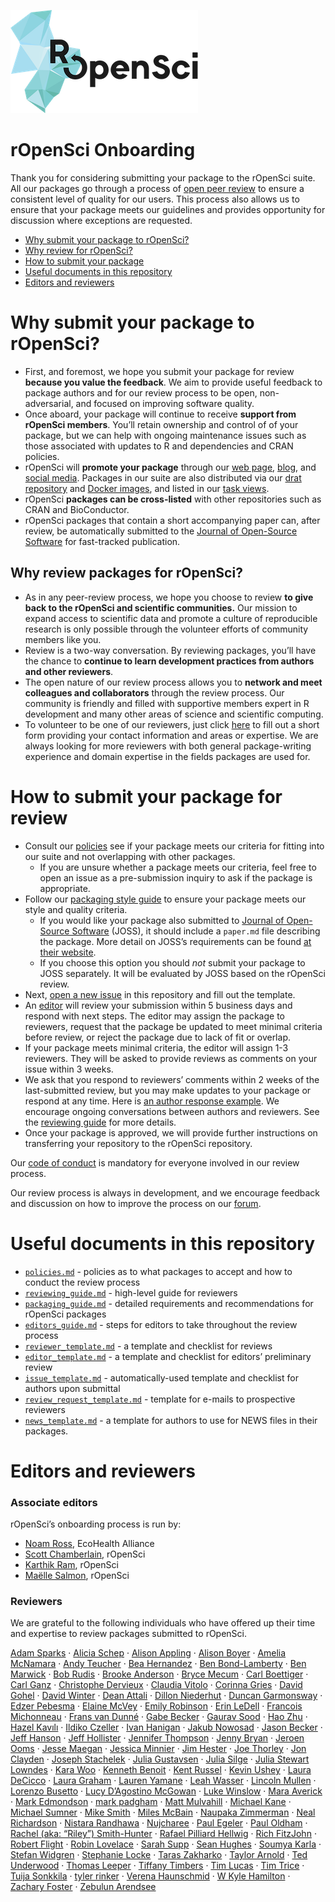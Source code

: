 
![ropensci](icon_lettering_color.png)

# rOpenSci Onboarding

<!-- README.md is generated from README.Rmd. Please edit that file -->

Thank you for considering submitting your package to the rOpenSci suite.
All our packages go through a process of [open peer
review](https://ropensci.org/blog/2016/03/28/software-review) to ensure
a consistent level of quality for our users. This process also allows us
to ensure that your package meets our guidelines and provides
opportunity for discussion where exceptions are requested.

  - [Why submit your package to rOpenSci?](#why-submit)
  - [Why review for rOpenSci?](#why-review)
  - [How to submit your package](#how-submit)
  - [Useful documents in this repository](#files)
  - [Editors and
reviewers](#editors)

# <a href="#why-submit" name="why-submit"></a>Why submit your package to rOpenSci?

  - First, and foremost, we hope you submit your package for review
    **because you value the feedback**. We aim to provide useful
    feedback to package authors and for our review process to be open,
    non-adversarial, and focused on improving software quality.
  - Once aboard, your package will continue to receive **support from
    rOpenSci members**. You’ll retain ownership and control of of your
    package, but we can help with ongoing maintenance issues such as
    those associated with updates to R and dependencies and CRAN
    policies.
  - rOpenSci will **promote your package** through our [web
    page](https://ropensci.org/packages/),
    [blog](https://ropensci.org/blog/), and [social
    media](https://twitter.com/ropensci). Packages in our suite are also
    distributed via our [drat repository](http://packages.ropensci.org/)
    and [Docker images](https://hub.docker.com/r/rocker/ropensci/), and
    listed in our [task
    views](https://github.com/search?utf8=%E2%9C%93&q=user%3Aropensci+%22task+view%22&type=Repositories&ref=searchresults).
  - rOpenSci **packages can be cross-listed** with other repositories
    such as CRAN and BioConductor.
  - rOpenSci packages that contain a short accompanying paper can, after
    review, be automatically submitted to the [Journal of Open-Source
    Software](http://joss.theoj.org/) for fast-tracked
publication.

## <a href="#why-review" name="why-review"></a>Why review packages for rOpenSci?

  - As in any peer-review process, we hope you choose to review **to
    give back to the rOpenSci and scientific communities.** Our mission
    to expand access to scientific data and promote a culture of
    reproducible research is only possible through the volunteer efforts
    of community members like you.
  - Review is a two-way conversation. By reviewing packages, you’ll have
    the chance to **continue to learn development practices from authors
    and other reviewers**.
  - The open nature of our review process allows you to **network and
    meet colleagues and collaborators** through the review process. Our
    community is friendly and filled with supportive members expert in R
    development and many other areas of science and scientific
    computing.
  - To volunteer to be one of our reviewers, just click
    [here](https://ropensci.org/onboarding/) to fill out a short form
    providing your contact information and areas or expertise. We are
    always looking for more reviewers with both general package-writing
    experience and domain expertise in the fields packages are used
for.

# <a href="#how-submit" name="how-submit"></a>How to submit your package for review

  - Consult our [policies](policies.md) see if your package meets our
    criteria for fitting into our suite and not overlapping with other
    packages.
      - If you are unsure whether a package meets our criteria, feel
        free to open an issue as a pre-submission inquiry to ask if the
        package is appropriate.
  - Follow our [packaging style guide](packaging_guide.md) to ensure
    your package meets our style and quality criteria.
      - If you would like your package also submitted to [Journal of
        Open-Source Software](http://joss.theoj.org/) (JOSS), it should
        include a `paper.md` file describing the package. More detail on
        JOSS’s requirements can be found [at their
        website](http://joss.theoj.org/about#author_guidelines).
      - If you choose this option you should *not* submit your package
        to JOSS separately. It will be evaluated by JOSS based on the
        rOpenSci review.
  - Next, [open a new
    issue](https://github.com/ropensci/onboarding/issues/new) in this
    repository and fill out the template.
  - An [editor](#editors) will review your submission within 5 business
    days and respond with next steps. The editor may assign the package
    to reviewers, request that the package be updated to meet minimal
    criteria before review, or reject the package due to lack of fit or
    overlap.
  - If your package meets minimal criteria, the editor will assign 1-3
    reviewers. They will be asked to provide reviews as comments on your
    issue within 3 weeks.
  - We ask that you respond to reviewers’ comments within 2 weeks of the
    last-submitted review, but you may make updates to your package or
    respond at any time. Here is [an author response
    example](https://github.com/ropensci/onboarding/issues/160#issuecomment-355043656).
    We encourage ongoing conversations between authors and reviewers.
    See the [reviewing guide](reviewing_guide.md) for more details.
  - Once your package is approved, we will provide further instructions
    on transferring your repository to the rOpenSci repository.

Our [code of conduct](policies.md/#code-of-conduct) is mandatory for
everyone involved in our review process.

Our review process is always in development, and we encourage feedback
and discussion on how to improve the process on our
[forum](https://discuss.ropensci.org/).

# <a href="#files" name="files"></a> Useful documents in this repository

  - [`policies.md`](policies.md) - policies as to what packages to
    accept and how to conduct the review process
  - [`reviewing_guide.md`](reviewing_guide.md) - high-level guide for
    reviewers
  - [`packaging_guide.md`](packaging_guide.md) - detailed requirements
    and recommendations for rOpenSci packages
  - [`editors_guide.md`](editors_guide.md) - steps for editors to take
    throughout the review process
  - [`reviewer_template.md`](reviewer_template.md) - a template and
    checklist for reviews
  - [`editor_template.md`](editor_template.md) - a template and
    checklist for editors’ preliminary review
  - [`issue_template.md`](issue_template.md) - automatically-used
    template and checklist for authors upon submittal
  - [`review_request_template.md`](review_request_template.md) -
    template for e-mails to prospective reviewers
  - [`news_template.md`](news_template.md) - a template for authors to
    use for NEWS files in their packages.

# <a href="#editors" name="editors"></a> Editors and reviewers

### Associate editors

rOpenSci’s onboarding process is run by:

  - [Noam Ross](https://github.com/noamross), EcoHealth Alliance
  - [Scott Chamberlain](https://github.com/sckott), rOpenSci
  - [Karthik Ram](https://github.com/karthik), rOpenSci
  - [Maëlle Salmon](https://github.com/maelle), rOpenSci

### Reviewers

We are grateful to the following individuals who have offered up their
time and expertise to review packages submitted to rOpenSci.

[Adam Sparks](https://github.com/adamhsparks) · [Alicia
Schep](https://github.com/AliciaSchep) · [Alison
Appling](https://github.com/aappling-usgs) · [Alison
Boyer](https://github.com/alisonboyer) · [Amelia
McNamara](https://github.com/ameliamn) · [Andy
Teucher](https://github.com/ateucher) · [Bea
Hernandez](https://github.com/chucheria) · [Ben
Bond-Lamberty](https://github.com/bpbond) · [Ben
Marwick](https://github.com/benmarwick) · [Bob
Rudis](https://github.com/hrbrmstr) · [Brooke
Anderson](https://github.com/geanders) · [Bryce
Mecum](https://github.com/amoeba) · [Carl
Boettiger](https://github.com/cboettig) · [Carl
Ganz](https://github.com/carlganz) · [Christophe
Dervieux](https://github.com/cderv) · [Claudia
Vitolo](https://github.com/cvitolo) · [Corinna
Gries](https://github.com/cgries) · [David
Gohel](https://github.com/davidgohel) · [David
Winter](https://github.com/dwinter) · [Dean
Attali](https://github.com/daattali) · [Dillon
Niederhut](https://github.com/deniederhut) · [Duncan
Garmonsway](https://github.com/nacnudus) · [Edzer
Pebesma](https://github.com/edzer) · [Elaine
McVey](https://github.com/eamcvey) · [Emily
Robinson](https://github.com/robinsones) · [Erin
LeDell](https://github.com/ledell) · [Francois
Michonneau](https://github.com/fmichonneau) · [Frans van
Dunné](https://github.com/FvD) · [Gabe
Becker](https://github.com/gmbecker) · [Gaurav
Sood](https://github.com/soodoku) · [Hao
Zhu](https://github.com/haozhu233) · [Hazel
Kavılı](https://github.com/UniversalTourist) · [Ildiko
Czeller](https://github.com/czeildi) · [Ivan
Hanigan](https://github.com/ivanhanigan) · [Jakub
Nowosad](https://github.com/Nowosad) · [Jason
Becker](https://github.com/jsonbecker) · [Jeff
Hanson](https://github.com/jeffreyhanson) · [Jeff
Hollister](https://github.com/jhollist) · [Jennifer
Thompson](https://github.com/jenniferthompson) · [Jenny
Bryan](https://github.com/jennybc) · [Jeroen
Ooms](https://github.com/jeroen) · [Jesse
Maegan](https://github.com/kierisi) · [Jessica
Minnier](https://github.com/jminnier) · [Jim
Hester](https://github.com/jimhester) · [Joe
Thorley](https://github.com/joethorley) · [Jon
Clayden](https://github.com/jonclayden) · [Joseph
Stachelek](https://github.com/jsta) · [Julia
Gustavsen](https://github.com/joolia) · [Julia
Silge](https://github.com/juliasilge) · [Julia Stewart
Lowndes](https://github.com/jules32) · [Kara
Woo](https://github.com/karawoo) · [Kenneth
Benoit](https://github.com/kbenoit) · [Kent
Russel](https://github.com/timelyportfolio) · [Kevin
Ushey](https://github.com/kevinushey) · [Laura
DeCicco](https://github.com/ldecicco-usgs) · [Laura
Graham](https://github.com/laurajanegraham) · [Lauren
Yamane](https://github.com/layamane) · [Leah
Wasser](https://github.com/lwasser) · [Lincoln
Mullen](https://github.com/lmullen) · [Lorenzo
Busetto](https://github.com/lbusett) · [Lucy D’Agostino
McGowan](https://github.com/LucyMcGowan) · [Luke
Winslow](https://github.com/lawinslow) · [Mara
Averick](https://github.com/batpigandme) · [Mark
Edmondson](https://github.com/MarkEdmondson1234) · [mark
padgham](https://github.com/mpadge) · [Matt
Mulvahill](https://github.com/mmulvahill) · [Michael
Kane](https://github.com/kaneplusplus) · [Michael
Sumner](https://github.com/mdsumner) · [Mike
Smith](https://github.com/grimbough) · [Miles
McBain](https://github.com/milesmcbain) · [Naupaka
Zimmerman](https://github.com/naupaka) · [Neal
Richardson](https://github.com/nealrichardson) · [Nistara
Randhawa](https://github.com/nistara) ·
[Nujcharee](https://github.com/nujcharee) · [Paul
Egeler](https://github.com/pegeler) · [Paul
Oldham](https://github.com/poldham) · [Rachel (aka: “Riley”)
Smith-Hunter](https://github.com/EccRiley) · [Rafael Pilliard
Hellwig](https://github.com/rtaph) · [Rich
FitzJohn](https://github.com/richfitz) · [Robert
Flight](https://github.com/rmflight) · [Robin
Lovelace](https://github.com/Robinlovelace) · [Sarah
Supp](https://github.com/sarahsupp) · [Sean
Hughes](https://github.com/seaaan) · [Soumya
Karla](https://github.com/sokal1456) · [Stefan
Widgren](https://github.com/stewid) · [Stephanie
Locke](https://github.com/stephlocke) · [Taras
Zakharko](https://github.com/tzakharko) · [Taylor
Arnold](https://github.com/statsmaths) · [Ted
Underwood](https://github.com/tedunderwood) · [Thomas
Leeper](https://github.com/leeper) · [Tiffany
Timbers](https://github.com/ttimbers) · [Tim
Lucas](https://github.com/timcdlucas) · [Tim
Trice](https://github.com/timtrice) · [Tuija
Sonkkila](https://github.com/tts) · [tyler
rinker](https://github.com/trinker) · [Verena
Haunschmid](https://github.com/expectopatronum) · [W Kyle
Hamilton](https://github.com/kylehamilton) · [Zachary
Foster](https://github.com/zachary-foster) · [Zebulun
Arendsee](https://github.com/arendsee)

